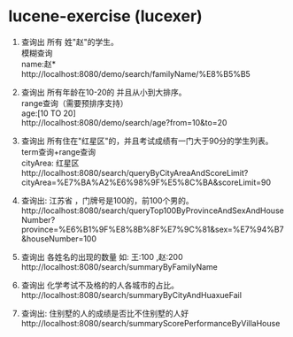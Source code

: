 # lucene-exercise (lucexer)


1. 查询出 所有 姓"赵"的学生。  
模糊查询  
name:赵*  
http://localhost:8080/demo/search/familyName/%E8%B5%B5  

2. 查询出 所有年龄在10-20的 并且从小到大排序。  
range查询（需要预排序支持）  
age:[10 TO 20]  
http://localhost:8080/demo/search/age?from=10&to=20  

3. 查询出 所有住在"红星区"的，并且考试成绩有一门大于90分的学生列表。  
term查询+range查询  
cityArea: 红星区  
http://localhost:8080/search/queryByCityAreaAndScoreLimit?cityArea=%E7%BA%A2%E6%98%9F%E5%8C%BA&scoreLimit=90  

4. 查询出: 江苏省 ，门牌号是100的，前100个男的。  
http://localhost:8080/search/queryTop100ByProvinceAndSexAndHouseNumber?province=%E6%B1%9F%E8%8B%8F%E7%9C%81&sex=%E7%94%B7&houseNumber=100  

5. 查询出 各姓名的出现的数量 如: 王:100 ,赵:200  
http://localhost:8080/search/summaryByFamilyName

6. 查询出 化学考试不及格的的人各城市的占比。  
http://localhost:8080/search/summaryByCityAndHuaxueFail

7. 查询出: 住别墅的人的成绩是否比不住别墅的人好  
http://localhost:8080/search/summaryScorePerformanceByVillaHouse
